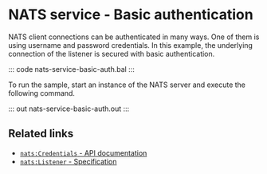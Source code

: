 # NATS service - Basic authentication

NATS client connections can be authenticated in many ways. One of them is using username and password credentials. In this example, the underlying connection of the listener is secured with basic authentication.

::: code nats-service-basic-auth.bal :::

To run the sample, start an instance of the NATS server and execute the following command.

::: out nats-service-basic-auth.out :::

## Related links
- [`nats:Credentials` - API documentation](https://lib.ballerina.io/ballerinax/nats/latest/records/Credentials)
- [`nats:Listener` - Specification](https://github.com/ballerina-platform/module-ballerinax-nats/blob/master/docs/spec/spec.md#2-connection)
